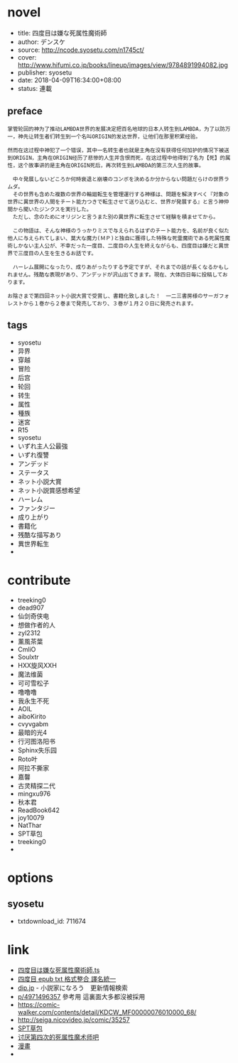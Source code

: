 # novel

- title: 四度目は嫌な死属性魔術師
- author: デンスケ
- source: http://ncode.syosetu.com/n1745ct/
- cover: http://www.hifumi.co.jp/books/lineup/images/view/9784891994082.jpg
- publisher: syosetu
- date: 2018-04-09T16:34:00+08:00
- status: 連載

## preface

```
掌管轮回的神为了推动LAMBDA世界的发展决定把百名地球的日本人转生到LAMBDA，为了以防万一，神先让转生者们转生到一个名叫ORIGIN的发达世界，让他们在那里积累经验。

然而在这过程中神犯了一个错误，其中一名转生者也就是主角在没有获得任何加护的情况下被送到ORIGIN，主角在ORIGIN经历了悲惨的人生并含恨而死，在这过程中他得到了名为【死】的属性，这个故事讲的是主角在ORIGIN死后，再次转生到LAMBDA的第三次人生的故事。

　中々発展しないどころか何時衰退と崩壊のコンボを決めるか分からない問題だらけの世界ラムダ。
　その世界も含めた複数の世界の輪廻転生を管理運行する神様は、問題を解決すべく『対象の世界に異世界の人間をチート能力つきで転生させて送り込むと、世界が発展する』と言う神仲間から聞いたジンクスを実行した。
　ただし、念のためにオリジンと言うまた別の異世界に転生させて経験を積ませてから。

　この物語は、そんな神様のうっかりミスで与えられるはずのチート能力を、名前が良く似た他人に与えられてしまい、莫大な魔力(ＭＰ)と独自に獲得した特殊な死霊魔術である死属性魔術しかない主人公が、不幸だった一度目、二度目の人生を終えながらも、四度目は嫌だと異世界で三度目の人生を生きるお話です。

　ハーレム展開になったり、成りあがったりする予定ですが、それまでの話が長くなるかもしれません。残酷な表現があり、アンデッドが沢山出てきます。現在、大体四日毎に投稿しております。

お陰さまで第四回ネット小説大賞で受賞し、書籍化致しました！　一二三書房様のサーガフォレストから１巻から２巻まで発売しており、３巻が１月２０日に発売されます。
```

## tags

- syosetu
- 异界
- 穿越
- 冒险
- 后宫
- 轮回
- 转生
- 属性
- 種族
- 迷宮
- R15
- syosetu
- いずれ主人公最強
- いずれ復讐
- アンデッド
- ステータス
- ネット小説大賞
- ネット小説賞感想希望
- ハーレム
- ファンタジー
- 成り上がり
- 書籍化
- 残酷な描写あり
- 異世界転生
- 

# contribute

- treeking0
- dead907
- 仙剑奇侠电
- 想做作者的人
- zyl2312
- 薰風茶葉
- CmliO
- Soulxtr
- HXX旋风XXH
- 魔法维菌
- 可可雪松子
- 噜噜噜
- 我永生不死
- AOIL
- aiboKirito
- cvyvgabm
- 最暗的光4
- 行河图洛阳书
- Sphinx失乐园
- Roto叶
- 阿拉不撕家
- 嘉韾
- 古灵精探二代
- mingxu976
- 秋本君
- ReadBook642
- joy10079
- NatThar
- SPT草包
- treeking0
- 

# options

## syosetu

- txtdownload_id: 711674


# link

- [四度目は嫌な死属性魔術師.ts](https://github.com/bluelovers/node-novel/blob/master/lib/locales/%E5%9B%9B%E5%BA%A6%E7%9B%AE%E3%81%AF%E5%AB%8C%E3%81%AA%E6%AD%BB%E5%B1%9E%E6%80%A7%E9%AD%94%E8%A1%93%E5%B8%AB.ts)
- [四度目 epub txt 格式整合 譯名統一](http://tieba.baidu.com/p/5531952815?pid=117529194602)
- [dip.jp](https://narou.dip.jp/search.php?text=n1745ct&novel=all&genre=all&new_genre=all&length=0&down=0&up=100) - 小説家になろう　更新情報検索
- [p/4971496357](https://tieba.baidu.com/p/4971496357) 參考用 這裏面大多都沒被採用
- https://comic-walker.com/contents/detail/KDCW_MF00000076010000_68/
- http://seiga.nicovideo.jp/comic/35257
- [SPT草包](https://home.gamer.com.tw/creationCategory.php?owner=okinadog&c=417638)
- [讨厌第四次的死属性魔术师吧](https://tieba.baidu.com/f?kw=%E8%AE%A8%E5%8E%8C%E7%AC%AC%E5%9B%9B%E6%AC%A1%E7%9A%84%E6%AD%BB%E5%B1%9E%E6%80%A7%E9%AD%94%E6%9C%AF%E5%B8%88&ie=utf-8 "讨厌第四次的死属性魔术师")
- [漫畫](https://tw.manhuagui.com/comic/28989/)
- 


